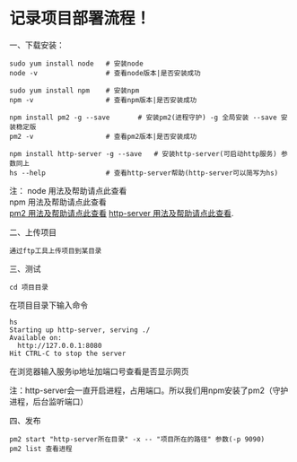 # 记录项目部署流程！

一、下载安装：

	sudo yum install node 	# 安装node
	node -v					# 查看node版本|是否安装成功

	sudo yum install npm	# 安装npm
	npm -v 					# 查看npm版本|是否安装成功

	npm install pm2 -g --save 		# 安装pm2(进程守护) -g 全局安装 --save 安装稳定版
	pm2 -v 					# 查看pm2版本|是否安装成功

	npm install http-server -g --save	# 安装http-server(可启动http服务) 参数同上
	hs --help				# 查看http-server帮助(http-server可以简写为hs)

注：
    node 用法及帮助请点此查看<br>
    npm 用法及帮助请点此查看<br>
    [pm2 用法及帮助请点此查看](https://github.com/roy-lau/log/edit/master/static-pages-deploy/pm2.md)
    [http-server 用法及帮助请点此查看](https://github.com/roy-lau/log/edit/master/static-pages-deploy/http-server.md).
    
二、上传项目
	
	通过ftp工具上传项目到某目录

三、测试
	
	cd 项目目录

在项目目录下输入命令

	hs
	Starting up http-server, serving ./
	Available on:
	  http://127.0.0.1:8080
	Hit CTRL-C to stop the server

在浏览器输入服务ip地址加端口号查看是否显示网页

注：http-server会一直开启进程，占用端口。所以我们用npm安装了pm2（守护进程，后台监听端口）

四、发布

  	pm2 start "http-server所在目录" -x -- "项目所在的路径" 参数(-p 9090)
   	pm2 list 查看进程

